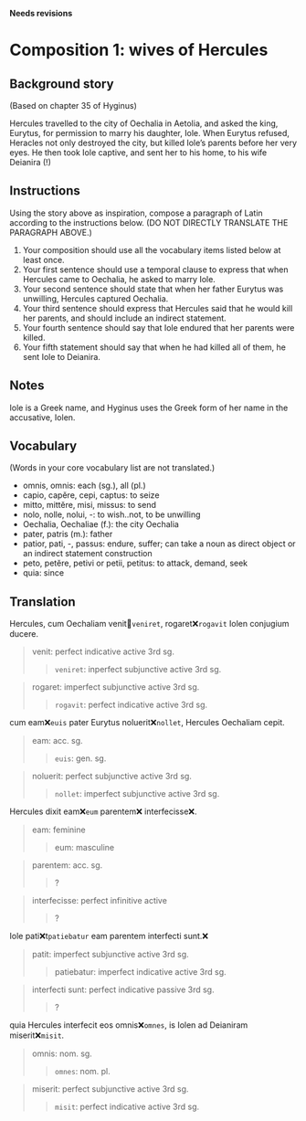 **Needs revisions**


# Composition 1: wives of Hercules

## Background story

(Based on chapter 35 of Hyginus)

Hercules travelled to the city of Oechalia in Aetolia, 
and asked the king, Eurytus, for permission 
to marry his daughter, Iole. 
When Eurytus refused, Heracles not only destroyed the city, but killed Iole’s parents before her very eyes. 
He then took Iole captive, 
and sent her to his home, 
to his wife Deianira (!)

## Instructions

Using the story above as inspiration, compose a paragraph of Latin according to the instructions below. 
(DO NOT DIRECTLY TRANSLATE THE PARAGRAPH ABOVE.)

1. Your composition should use all the vocabulary items listed below at least once.
2. Your first sentence should use a temporal clause to express that when Hercules came to Oechalia, he asked to marry Iole.
3. Your second sentence should state that when her father Eurytus was unwilling, Hercules captured Oechalia.
4. Your third sentence should express that Hercules said that he would kill her parents, and should include an indirect statement.
5. Your fourth sentence should say that Iole endured that her parents were killed.
6. Your fifth statement should say that when he had killed all of them, he sent Iole to Deianira.

## Notes

Iole is a Greek name, and Hyginus uses the Greek form of her name in the accusative, Iolen.

## Vocabulary

(Words in your core vocabulary list are not translated.)

- omnis, omnis: each (sg.), all (pl.)
- capio, capĕre, cepi, captus: to seize
- mitto, mittĕre, misi, missus: to send
- nolo, nolle, nolui, -: to wish..not, to be unwilling
- Oechalia, Oechaliae (f.): the city Oechalia
- pater, patris (m.):  father
- patior, pati, -, passus: endure, suffer; can take a noun as direct object or an indirect statement construction
- peto, petĕre, petivi or petii, petitus: to attack, demand, seek
- quia: since

## Translation

Hercules, cum Oechaliam venit🤔`veniret`, rogaret❌`rogavit` Iolen conjugium ducere.
> venit: perfect indicative active 3rd sg.
>> `veniret`: inperfect subjunctive active 3rd sg.

> rogaret: imperfect subjunctive active 3rd sg. 
>> `rogavit`: perfect indicative active 3rd sg.

cum eam❌`euis` pater Eurytus noluerit❌`nollet`, Hercules Oechaliam cepit.
> eam: acc. sg.
>> `euis`: gen. sg.

> noluerit: perfect subjunctive active 3rd sg.
>> `nollet`: imperfect subjunctive active 3rd sg.

Hercules dixit eam❌`eum` parentem❌ interfecisse❌.
> eam: feminine
>> eum: masculine

> parentem: acc. sg.
>> ?

> interfecisse: perfect infinitive active
>> ?

Iole pati❌t`patiebatur` eam parentem interfecti sunt.❌
> patit: imperfect subjunctive active 3rd sg. 
>> patiebatur: imperfect indicative active 3rd sg.

> interfecti sunt: perfect indicative passive 3rd sg.
>> ?

quia Hercules interfecit eos omnis❌`omnes`, is Iolen ad Deianiram miserit❌`misit`.
> omnis: nom. sg.
>> `omnes`: nom. pl.

> miserit: perfect subjunctive active 3rd sg.
>> `misit`: perfect indicative active 3rd sg.
